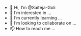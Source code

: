 - 👋 Hi, I’m @Saiteja-Goli
- 👀 I’m interested in ...
- 🌱 I’m currently learning ...
- 💞️ I’m looking to collaborate on ...
- 📫 How to reach me ...

<!---
Saiteja-Goli/Saiteja-Goli is a ✨ special ✨ repository because its `README.md` (this file) appears on your GitHub profile.
You can click the Preview link to take a look at your changes.
--->
